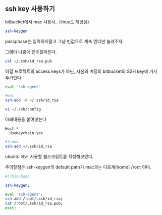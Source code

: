 ## ssh key 사용하기

bitbucket에서 mac 사용시.. (linux도 해당됨)

```bash
ssh-keygen
```

passphase는 입력하지말고 그냥 빈값으로 계속 엔터만 눌러주자.

그래야 나중에 안귀찮아진다.

```bash
cat ~/.ssh/id_rsa.pub
```

이걸 프로젝트의 access keys가 아닌, 자신의 계정의 bitbucket의 SSH key에 가서 추가한다.

```bash
eval 'ssh-agent'
```

```bash
#mac
ssh-add -K ~/.ssh/id_rsa

vi ~/.ssh/config
```
아래내용을 붙여넣는다
```
Host *
  UseKeychain yes
```

```bash
#linux
ssh-add ~/.ssh/id_rsa
```


ubuntu 에서 사용할 쉘스크립트를 작성해보았다.

주의할점은 ssh-keygen의 default path가 mac과는 다르게(home) /root 이다.
```bash
#!/bin/bash

ssh-keygen;

eval 'ssh-agent';
ssh-add /root/.ssh/id_rsa;
cat /root/.ssh/id_rsa.pub;
exit;
```